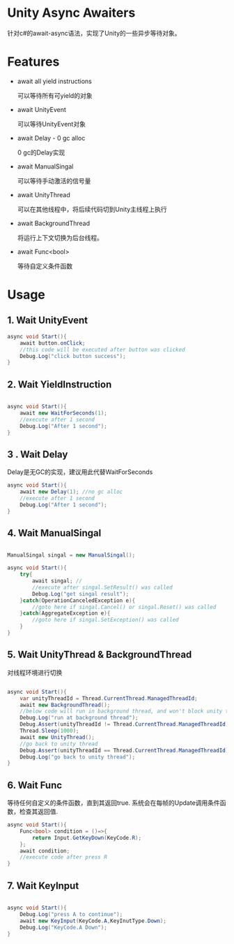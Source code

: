 # Unity Async Awaiters

针对c#的await-async语法，实现了Unity的一些异步等待对象。


# Features

* await all yield instructions 
    
    可以等待所有可yield的对象

* await UnityEvent

    可以等待UnityEvent对象

* await Delay - 0 gc alloc

    0 gc的Delay实现

* await ManualSingal

    可以等待手动激活的信号量

* await UnityThread

    可以在其他线程中，将后续代码切到Unity主线程上执行

* await BackgroundThread

    将运行上下文切换为后台线程。

* await Func\<bool>

    等待自定义条件函数


# Usage

## 1. Wait UnityEvent

```csharp
async void Start(){
    await button.onClick;
    //this code will be executed after button was clicked
    Debug.Log("click button success");
}
```

## 2. Wait YieldInstruction

```csharp

async void Start(){
    await new WaitForSeconds(1);
    //execute after 1 second
    Debug.Log("After 1 second");
}
```

## 3 . Wait Delay

Delay是无GC的实现，建议用此代替WaitForSeconds

```csharp
async void Start(){
    await new Delay(1); //no gc alloc
    //execute after 1 second
    Debug.Log("After 1 second");
}
```

## 4. Wait ManualSingal

```csharp

ManualSingal singal = new ManualSingal();

async void Start(){
    try{
        await singal; //
        //execute after singal.SetResult() was called
        Debug.Log("get singal result");
    }catch(OperationCanceledException e){
        //goto here if singal.Cancel() or singal.Reset() was called
    }catch(AggregateException e){
        //goto here if singal.SetException() was called
    }
}
```

## 5. Wait UnityThread & BackgroundThread

对线程环境进行切换

```csharp

async void Start(){
    var unityThreadId = Thread.CurrentThread.ManagedThreadId;
    await new BackgroundThread();
    //below code will run in background thread, and won't block unity thread.
    Debug.Log("run at background thread");
    Debug.Assert(unityThreadId != Thread.CurrentThread.ManagedThreadId);
    Thread.Sleep(1000);
    await new UnityThread(); 
    //go back to unity thread
    Debug.Assert(unityThreadId == Thread.CurrentThread.ManagedThreadId);
    Debug.Log("go back to unity thread");
}

```

## 6. Wait Func<bool>

等待任何自定义的条件函数，直到其返回true. 系统会在每帧的Update调用条件函数，检查其返回值.

```csharp
async void Start(){
    Func<bool> condition = ()=>{
        return Input.GetKeyDown(KeyCode.R);
    };
    await condition;
    //execute code after press R
}

```

## 7. Wait KeyInput

```csharp

async void Start(){
    Debug.Log("press A to continue");
    await new KeyInput(KeyCode.A,KeyInutType.Down);
    Debug.Log("KeyCode.A Down");    
}

```


